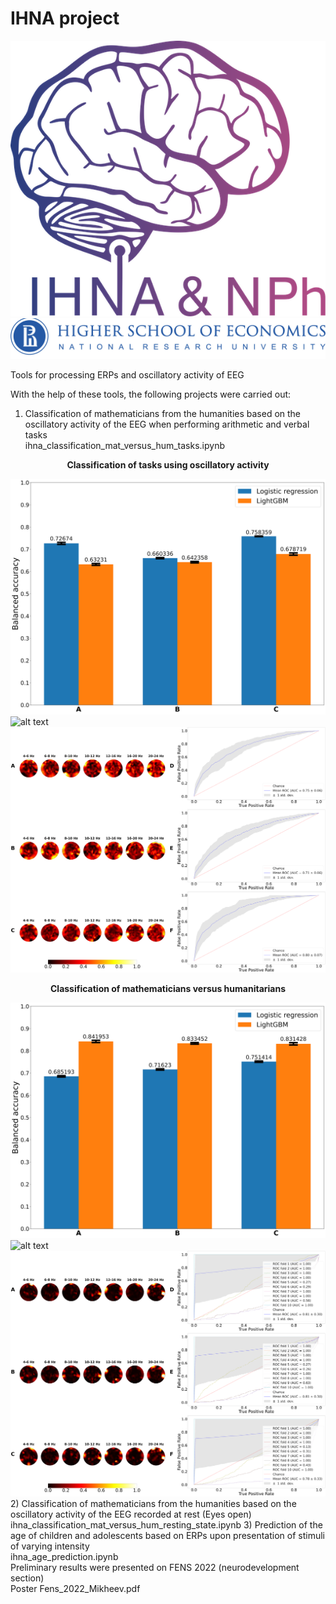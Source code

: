 # IHNA project

![alt text](inst_logos/IHNA_logo.png)
![alt text](inst_logos/hse_img.png)

Tools for processing ERPs and oscillatory activity of EEG

With the help of these tools, the following projects were carried out:

1) Classification of mathematicians from the humanities based on the oscillatory activity of the EEG 
when performing arithmetic and verbal tasks\
ihna_classification_mat_versus_hum_tasks.ipynb

<!--suppress HtmlDeprecatedAttribute -->
<div align="center"> <b>Classification of tasks using oscillatory activity</b> </div>

![alt text](article_figures/accuracy_ind_tasks_math.png)
![alt text](article_figures/log_reg_ind_tasks_math.png)
![alt text](article_figures/lgb_ind_tasks_math.png)
<div align="center"> <b>Classification of mathematicians versus humanitarians</b> </div>

![alt text](article_figures/accuracy_cross_subject_group.png)
![alt text](article_figures/log_reg_cross_subject_group.png)
![alt text](article_figures/lgb_cross_subject_group.png)
2) Classification of mathematicians from the humanities based on the oscillatory activity of the EEG recorded at rest 
(Eyes open)\
ihna_classification_mat_versus_hum_resting_state.ipynb
3) Prediction of the age of children and adolescents based on ERPs upon presentation of stimuli
of varying intensity\
ihna_age_prediction.ipynb\
Preliminary results were presented on FENS 2022 (neurodevelopment section)\
Poster Fens_2022_Mikheev.pdf

